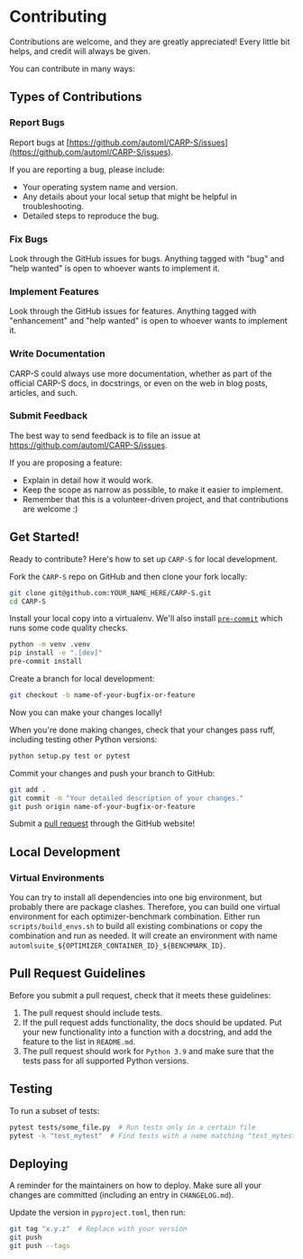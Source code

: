# Contributing
Contributions are welcome, and they are greatly appreciated! Every little bit
helps, and credit will always be given.

You can contribute in many ways:

## Types of Contributions

### Report Bugs

Report bugs at [https://github.com/automl/CARP-S/issues](https://github.com/automl/CARP-S/issues).

If you are reporting a bug, please include:

- Your operating system name and version.
- Any details about your local setup that might be helpful in troubleshooting.
- Detailed steps to reproduce the bug.

### Fix Bugs

Look through the GitHub issues for bugs. Anything tagged with "bug" and "help
wanted" is open to whoever wants to implement it.

### Implement Features

Look through the GitHub issues for features. Anything tagged with "enhancement"
and "help wanted" is open to whoever wants to implement it.

### Write Documentation

CARP-S could always use more documentation, whether as part of the
official CARP-S docs, in docstrings, or even on the web in blog posts,
articles, and such.

### Submit Feedback

The best way to send feedback is to file an issue at https://github.com/automl/CARP-S/issues.

If you are proposing a feature:

- Explain in detail how it would work.
- Keep the scope as narrow as possible, to make it easier to implement.
- Remember that this is a volunteer-driven project, and that contributions are welcome :)

## Get Started!

Ready to contribute? Here's how to set up `CARP-S` for local development.

Fork the `CARP-S` repo on GitHub and then clone your fork locally:
```bash
git clone git@github.com:YOUR_NAME_HERE/CARP-S.git
cd CARP-S
```

Install your local copy into a virtualenv.
We'll also install [`pre-commit`](https://pre-commit.com/) which runs some code quality checks.
```bash
python -m venv .venv
pip install -e ".[dev]"
pre-commit install
```

Create a branch for local development:
```bash
git checkout -b name-of-your-bugfix-or-feature
```

Now you can make your changes locally!

When you're done making changes, check that your changes pass ruff, including testing other Python versions:
```bash
python setup.py test or pytest
```
Commit your changes and push your branch to GitHub:

```bash
git add .
git commit -m "Your detailed description of your changes."
git push origin name-of-your-bugfix-or-feature
```
Submit a [pull request](https://github.com/automl/CARP-S/pulls) through the GitHub website!

## Local Development

### Virtual Environments
You can try to install all dependencies into one big environment, but probably there are package clashes.
Therefore, you can build one virtual environment for each optimizer-benchmark combination.
Either run `scripts/build_envs.sh` to build all existing combinations or copy the combination and run as needed. It will create an environment with name `automlsuite_${OPTIMIZER_CONTAINER_ID}_${BENCHMARK_ID}`.

## Pull Request Guidelines
Before you submit a pull request, check that it meets these guidelines:

1. The pull request should include tests.
2. If the pull request adds functionality, the docs should be updated.
Put your new functionality into a function with a docstring, and add the feature to the list in `README.md`.
3. The pull request should work for `Python 3.9` and
make sure that the tests pass for all supported Python versions.

## Testing
To run a subset of tests:
```bash
pytest tests/some_file.py  # Run tests only in a certain file
pytest -k "test_mytest"  # Find tests with a name matching "test_mytest"
```

## Deploying
A reminder for the maintainers on how to deploy.
Make sure all your changes are committed (including an entry in `CHANGELOG.md`).

Update the version in `pyproject.toml`, then run:

```bash
git tag "x.y.z"  # Replace with your version
git push
git push --tags
```
